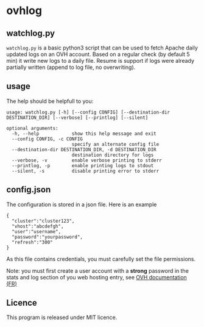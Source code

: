# ovhlog

## watchlog.py

`watchlog.py` is a basic python3 script that can be used to fetch Apache daily updated logs on an OVH account. Based on a regular check (by default 5 min) it write new logs to a daily file. Resume is support if logs were already partially written (append to log file, no overwriting). 

## usage

The help should be helpfull to you:

	usage: watchlog.py [-h] [--config CONFIG] [--destination-dir DESTINATION_DIR] [--verbose] [--printlog] [--silent]
	
	optional arguments:
	  -h, --help            show this help message and exit
	  --config CONFIG, -c CONFIG
	                        specify an alternate config file
	  --destination-dir DESTINATION_DIR, -d DESTINATION_DIR
	                        destination directory for logs
	  --verbose, -v         enable verbose printing to stderr
	  --printlog, -p        enable printing logs to stdout
	  --silent, -s          disable printing error to stderr

## config.json

The configuration is stored in a json file. Here is an example

	{
	  "cluster":"cluster123",
	  "vhost":"abcdefgh",
	  "user":"username",
	  "password":"yourpassword",
	  "refresh":"300"
	}

As this file contains credentials, you must carefully set the file permissions.

Note: you must first create a user account with a **strong** password in the stats and log section of you web hosting entry, see [OVH documentation (FR)](https://docs.ovh.com/fr/hosting/mutualise-consulter-les-statistiques-et-les-logs-de-mon-site/)

## Licence

This program is released under MIT licence.